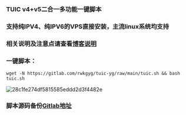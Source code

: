 ### TUIC v4+v5二合一多功能一键脚本

### 支持纯IPV4、纯IPV6的VPS直接安装，主流linux系统均支持

### 相关说明及注意点请查看[博客说明](https://ygkkk.blogspot.com/2022/11/tuic-yg-youtube.html)

### 一键脚本：
```
wget -N https://gitlab.com/rwkgyg/tuic-yg/raw/main/tuic.sh && bash tuic.sh
```

![28c1fe274df5815585eddd2d3f4482e](https://user-images.githubusercontent.com/121604513/213052925-5636c150-307e-4f8e-a6a0-b796e183a08d.png)

### 脚本源码备份[Gitlab地址](https://gitlab.com/rwkgyg/tuic-yg)

